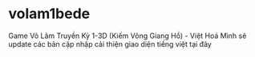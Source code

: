 # volam1bede
Game Võ Lâm Truyền Kỳ 1-3D (Kiếm Võng Giang Hồ) - Việt Hoá
Mình sẽ update các bản cập nhập cải thiện giao diện tiếng việt tại đây
